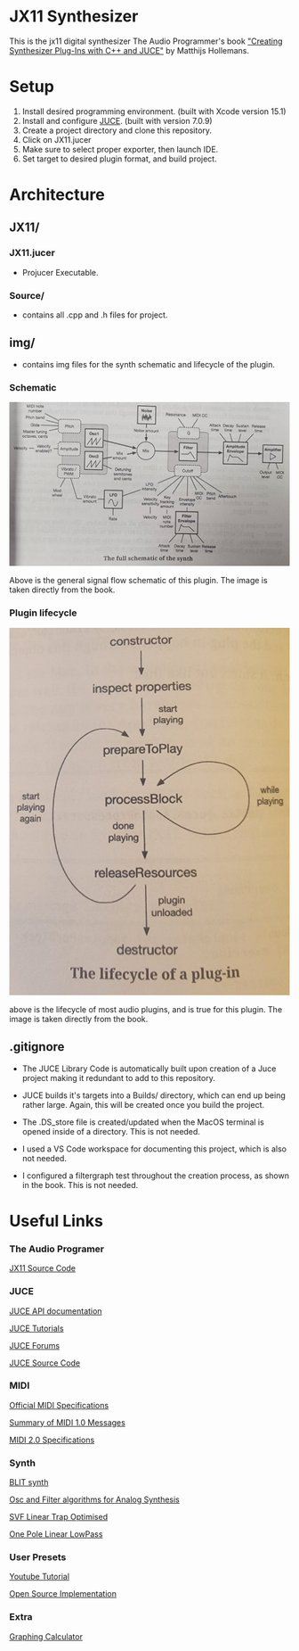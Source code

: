 # JX11 Synthesizer

This is the jx11 digital synthesizer The Audio Programmer's book ["Creating Synthesizer Plug-Ins with C++ and JUCE"](https://www.theaudioprogrammer.com/synth-plugin-book) by Matthijs Hollemans.

# Setup

1. Install desired programming environment. (built with Xcode version 15.1)
2. Install and configure [JUCE](https://juce.com/). (built with version 7.0.9)
3. Create a project directory and clone this repository.
4. Click on JX11.jucer
5. Make sure to select proper exporter, then launch IDE.
6. Set target to desired plugin format, and build project.

# Architecture

## JX11/

### JX11.jucer

- Projucer Executable.

### Source/

- contains all .cpp and .h files for project.  

## img/

- contains img files for the synth schematic and lifecycle of the plugin.

### Schematic

![Synth Schematic](img/synth-schematic.jpg)

Above is the general signal flow schematic of this plugin. The image is taken directly from the book.

### Plugin lifecycle

![Plugin Lifecycle](img/plugin-lifecycle.jpg)

above is the lifecycle of most audio plugins, and is true for this plugin. The image is taken directly from the book.

## .gitignore

- The JUCE Library Code is automatically built upon creation of a Juce project making it redundant to add to this repository.

- JUCE builds it's targets into a Builds/ directory, which can end up being rather large. Again, this will be created once you build the project.

- The .DS_store file is created/updated when the MacOS terminal is opened inside of a directory. This is not needed.

- I used a VS Code workspace for documenting this project, which is also not needed.

- I configured a filtergraph test throughout the creation process, as shown in the book. This is not needed.

# Useful Links

### The Audio Programer

[JX11 Source Code](https://github.com/TheAudioProgrammer/synth-plugin-book)

### JUCE

[JUCE API documentation](https://docs.juce.com)

[JUCE Tutorials](https://juce.com/learn/tutorials)

[JUCE Forums](https://forum.juce.com)

[JUCE Source Code](https://github.com/juce-framework/JUCE)

### MIDI

[Official MIDI Specifications](https://www.midi.org/specifications)

[Summary of MIDI 1.0 Messages](https://www.midi.org/specifications-old/item/table-1-summary-of-midi-message)

[MIDI 2.0 Specifications](https://www.midi.org/specifications/midi-2-0-specifications)

### Synth

[BLIT synth](https://ccrma.stanford.edu/~stilti/papers/blit.pdf)

[Osc and Filter algorithms for Analog Synthesis](https://www.researchgate.net/publication/220386519_Oscillator_and_Filter_Algorithms_for_Virtual_Analog_Synthesis)

[SVF Linear Trap Optimised](http://cytomic.com/files/dsp/SvfLinearTrapOptimised2.pdf)

[One Pole Linear LowPass](http://cytomic.com/files/dsp/OnePoleLinearLowPass.pdf)

### User Presets

[Youtube Tutorial](https://www.youtube.com/watch?v=YwAtWuGA4Cg)

[Open Source Implementation](https://github.com/Chowdhury-DSP/chowdsp_utils)

### Extra

[Graphing Calculator](https://www.desmos.com/calculator)